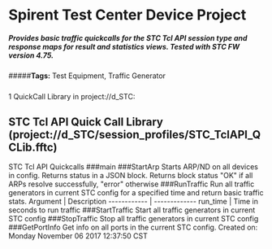# Spirent Test Center Device Project
##### Provides basic traffic quickcalls for the STC Tcl API session type and response maps for result and statistics views. Tested with STC FW version 4.75. 
#####<b>Tags:</b> Test Equipment, Traffic Generator
#####
1 QuickCall Library in project://d_STC:
## STC Tcl API Quick Call Library (project://d_STC/session_profiles/STC_TclAPI_QCLib.fftc)
STC Tcl API Quickcalls
###main
###StartArp
Starts ARP/ND on all devices in config. Returns status in a JSON block.
Returns block 
 status "OK" if all ARPs resolve successfully, "error" otherwise
###RunTraffic
Run all traffic generators in current STC config for a specified time and return basic traffic stats.
Argument | Description
------------ | -------------
run_time | Time in seconds to run traffic
###StartTraffic
Start all traffic generators in current STC config
###StopTraffic
Stop all traffic generators in current STC config
###GetPortInfo
Get info on all ports in the current STC config.
Created on: Monday November 06 2017 12:37:50 CST
